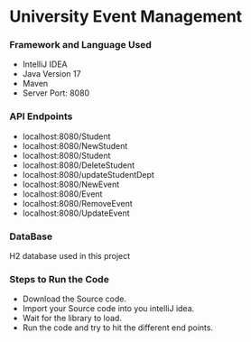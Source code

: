 # University Event Management




### Framework and Language Used
* IntelliJ IDEA
* Java Version 17
* Maven
* Server Port: 8080


### API Endpoints


* localhost:8080/Student
* localhost:8080/NewStudent
* localhost:8080/Student
* localhost:8080/DeleteStudent
* localhost:8080/updateStudentDept
* localhost:8080/NewEvent
* localhost:8080/Event
* localhost:8080/RemoveEvent
* localhost:8080/UpdateEvent

### DataBase

H2 database used in this project

### Steps to Run the Code

* Download the Source code.
* Import your Source code into you intelliJ idea.
* Wait for the library to load.
* Run the code and try to hit the different end points.
